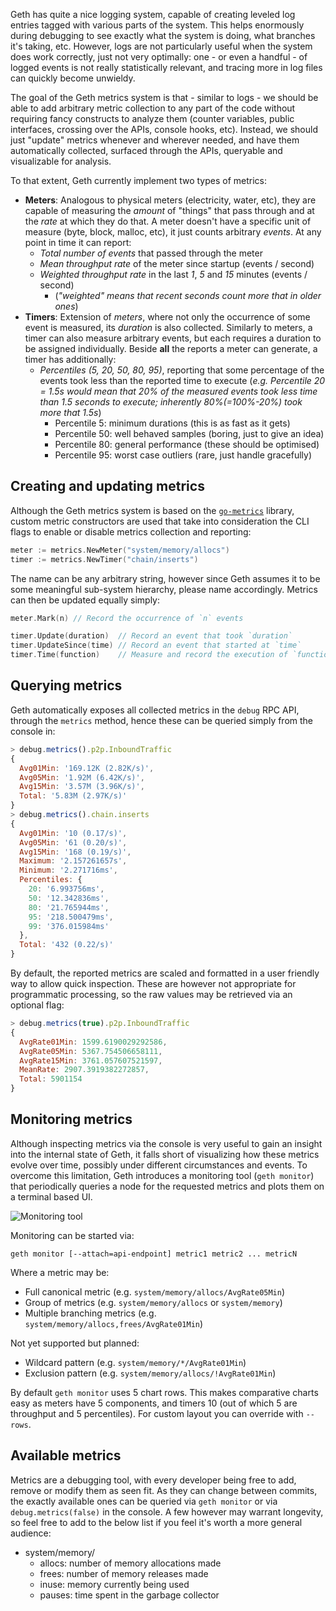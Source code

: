 Geth has quite a nice logging system, capable of creating leveled log entries tagged with various parts of the system. This helps enormously during debugging to see exactly what the system is doing, what branches it's taking, etc. However, logs are not particularly useful when the system does work correctly, just not very optimally: one - or even a  handful - of logged events is not really statistically relevant, and tracing more in log files can quickly become unwieldy.

The goal of the Geth metrics system is that - similar to logs - we should be able to add arbitrary metric collection to any part of the code without requiring fancy constructs to analyze them (counter variables, public interfaces, crossing over the APIs, console hooks, etc). Instead, we should just "update" metrics whenever and wherever needed, and have them automatically collected, surfaced through the APIs, queryable and visualizable for analysis.

To that extent, Geth currently implement two types of metrics:
 * **Meters**: Analogous to physical meters (electricity, water, etc), they are capable of measuring the *amount* of "things" that pass through and at the *rate* at which they do that. A meter doesn't have a specific unit of measure (byte, block, malloc, etc), it just counts arbitrary *events*. At any point in time it can report:
   * *Total number of events* that passed through the meter
   * *Mean throughput rate* of the meter since startup (events / second)
   * *Weighted throughput rate* in the last *1*, *5* and *15* minutes (events / second)
     * (*"weighted" means that recent seconds count more that in older ones*)
 * **Timers**: Extension of *meters*, where not only the occurrence of some event is measured, its *duration* is also collected. Similarly to meters, a timer can also measure arbitrary events, but each requires a duration to be assigned individually. Beside **all** the reports a meter can generate, a timer has additionally:
   * *Percentiles (5, 20, 50, 80, 95)*, reporting that some percentage of the events took less than the reported time to execute (*e.g. Percentile 20 = 1.5s would mean that 20% of the measured events took less time than 1.5 seconds to execute; inherently 80%(=100%-20%) took more that 1.5s*)
     * Percentile 5: minimum durations (this is as fast as it gets)
     * Percentile 50: well behaved samples (boring, just to give an idea)
     * Percentile 80: general performance (these should be optimised)
     * Percentile 95: worst case outliers (rare, just handle gracefully)

## Creating and updating metrics

Although the Geth metrics system is based on the [`go-metrics`](https://github.com/rcrowley/go-metrics) library, custom metric constructors are used that take into consideration the CLI flags to enable or disable metrics collection and reporting:

```go
meter := metrics.NewMeter("system/memory/allocs")
timer := metrics.NewTimer("chain/inserts")
```

The name can be any arbitrary string, however since Geth assumes it to be some meaningful sub-system hierarchy, please name accordingly. Metrics can then be updated equally simply:

```go
meter.Mark(n) // Record the occurrence of `n` events

timer.Update(duration)  // Record an event that took `duration`
timer.UpdateSince(time) // Record an event that started at `time`
timer.Time(function)    // Measure and record the execution of `function`
```

## Querying metrics

Geth automatically exposes all collected metrics in the `debug` RPC API, through the `metrics` method, hence these can be queried simply from the console in:

```javascript
> debug.metrics().p2p.InboundTraffic
{
  Avg01Min: '169.12K (2.82K/s)',
  Avg05Min: '1.92M (6.42K/s)',
  Avg15Min: '3.57M (3.96K/s)',
  Total: '5.83M (2.97K/s)'
}
> debug.metrics().chain.inserts
{
  Avg01Min: '10 (0.17/s)',
  Avg05Min: '61 (0.20/s)',
  Avg15Min: '168 (0.19/s)',
  Maximum: '2.157261657s',
  Minimum: '2.271716ms',
  Percentiles: {
    20: '6.993756ms',
    50: '12.342836ms',
    80: '21.765944ms',
    95: '218.500479ms',
    99: '376.015984ms'
  },
  Total: '432 (0.22/s)'
}
```

By default, the reported metrics are scaled and formatted in a user friendly way to allow quick inspection. These are however not appropriate for programmatic processing, so the raw values may be retrieved via an optional flag:

```javascript
> debug.metrics(true).p2p.InboundTraffic
{
  AvgRate01Min: 1599.6190029292586,
  AvgRate05Min: 5367.754506658111,
  AvgRate15Min: 3761.057607521597,
  MeanRate: 2907.3919382272857,
  Total: 5901154
}
```

## Monitoring metrics

Although inspecting metrics via the console is very useful to gain an insight into the internal state of Geth, it falls short of visualizing how these metrics evolve over time, possibly under different circumstances and events. To overcome this limitation, Geth introduces a monitoring tool (`geth monitor`) that periodically queries a node for the requested metrics and plots them on a terminal based UI.

![Monitoring tool](http://i.imgur.com/Nug0sPG.png)

Monitoring can be started via:

```
geth monitor [--attach=api-endpoint] metric1 metric2 ... metricN
```

Where a metric may be:
 * Full canonical metric (e.g. `system/memory/allocs/AvgRate05Min`)
 * Group of metrics (e.g. `system/memory/allocs` or `system/memory`)
 * Multiple branching metrics (e.g. `system/memory/allocs,frees/AvgRate01Min`)

Not yet supported but planned:
 * Wildcard pattern (e.g. `system/memory/*/AvgRate01Min`)
 * Exclusion pattern (e.g. `system/memory/allocs/!AvgRate01Min`)

By default `geth monitor` uses 5 chart rows. This makes comparative charts easy as meters have 5 components, and timers 10 (out of which 5 are throughput and 5 percentiles). For custom layout you can override with `--rows`.

## Available metrics

Metrics are a debugging tool, with every developer being free to add, remove or modify them as seen fit. As they can change between commits, the exactly available ones can be queried via `geth monitor` or via `debug.metrics(false)` in the console. A few however may warrant longevity, so feel free to add to the below list if you feel it's worth a more general audience:

 * system/memory/
   * allocs: number of memory allocations made
   * frees: number of memory releases made
   * inuse: memory currently being used
   * pauses: time spent in the garbage collector